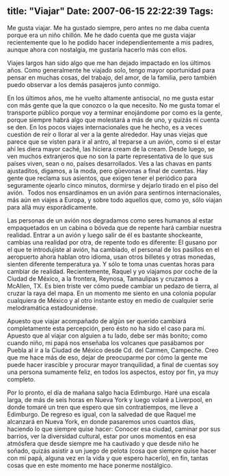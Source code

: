 title: "Viajar"
Date: 2007-06-15 22:22:39
Tags: 
---
<p>Me gusta viajar. Me ha gustado siempre, pero antes no me daba cuenta porque era un niño chillón. Me he dado cuenta que me gusta viajar recientemente que lo he podido hacer independientemente a mis padres, aunque ahora con nostalgia, me gustaría hacerlo más con ellos.</p>

<p>Viajes largos han sido algo que me han dejado impactado en los últimos años. Como generalmente he viajado solo, tengo mayor oportunidad para pensar en muchas cosas, del trabajo, del amor, de la familia, pero también puedo observar a los demás pasajeros junto conmigo.</p>

<p>En los últimos años, me he vuelto altamente antisocial, no me gusta estar con más gente que la que conozco o la que necesito. No me gusta tomar el transporte público porque voy a terminar enojándome por como es la gente, porque siempre habrá algo que molestará a más de uno, y quizás ni cuenta se den. En los pocos viajes internacionales que he hecho, es a veces cuestión de reír o llorar al ver a la gente alrededor. Hay unas viejas que parece que se visten para ir al antro, al treparse a un avión, como si el estar ahí les diera mayor caché, las hiciera cream de la cream. Desde luego, se ven muchos extranjeros que no son la parte representativa de lo que sus países viven, sean o no, países desarrollados. Ves a las chavas en pants ajustaditos, digamos, a la moda, pero güevonas a final de cuentas. Hay gente que reclama sus asientos, que exigen tener el periódico para seguramente ojearlo cinco minutos, dormirse y dejarlo tirado en el piso del avión.  Todos nos ensardinamos en un avión para sentirnos internacionales, más aún en viajes a Europa, y sobre todo aquellos que, como yo, sólo viajan para allá muy esporádicamente.</p>

<p>Las personas de un avión nos degradamos como seres humanos al estar empaquetados en un cabina o bóveda que de repente hará cambiar nuestra realidad. Entrar a un avión y luego salir de él es bastante shockeante, cambias una realidad por otra, de repente todo es diferente: El gusano por el que te introdujiste al avión, ha cambiado, el personal de los pasillos en el aeropuerto ahora hablan otro idioma, usan otros billetes y otras monedas, sienten diferente temperatura ya. Y sólo te toma unas cuentas horas para cambiar de realidad. Recientemente, Raquel y yo viajamos por coche de la Ciudad de México, a la frontera, Reynosa, Tamaulipas y cruzamos a McAllen, TX. Es bien triste ver cómo puede cambiar un pedazo de tierra, al cruzar la raya del mapa. En un momento me siento en una colonia popular cualquiera de México y al otro instante estoy en medio de cualquier serie melodramática estadounidense.</p>

<p>Apuesto que viajar acompañado de algún ser querido cambiará completamente esta percepción, pero ésto no ha sido el caso para mí. Apuesto que al viajar con alguien a tu lado, debe ser más bonito; como cuando niño, mi papá nos enseñaba los volcanes que pasábamos por Puebla al ir a la Ciudad de México desde Cd. del Carmen, Campeche. Creo que me hace más de eso, dejar de preocuparme por cómo la gente me puede hacer irascible y procurar mayor tranquilidad, a final de cuentas soy una persona sumamente feliz, en todos los aspectos, estoy por fin, ya muy completo.</p>

<p>Por lo pronto, el día de mañana salgo hacia Edimburgo. Haré una escala larga, de más de seis horas en Nueva York y luego volaré a Liverpool, en donde tomaré un tren que espero que sin contratiempos, me lleve a Edimburgo. De regreso es igual, con la salvedad de que Raquel me alcanzará en Nueva York, en donde pasaremos unos cuantos días, haciendo lo que siempre quise hacer: Conocer esa ciudad, caminar por sus barrios, ver la diversidad cultural, estar por unos momentos en esa atmósfera que desde siempre me ha cautivado y que desde niño he soñado, quizás asistir a un juego de pelota (cosa que siempre quise hacer con mi papá, alguna vez en la vida y que espero hacerlo), en fin, tantas cosas que en este momento me hace ponerme nostálgico.</p>
